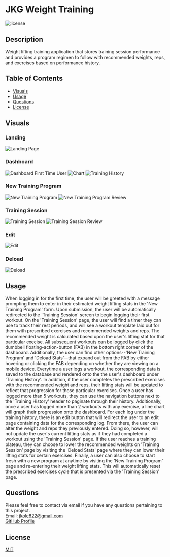 # JKG Weight Training

![license](https://img.shields.io/static/v1?label=license&message=MIT&color=green&style=for-the-badge)

## Description

Weight lifting training application that stores training session performance and provides a program regimen to follow with recommended weights, reps, and exercises based on performance history.

## Table of Contents

- [Visuals](#visuals)
- [Usage](#usage)
- [Questions](#questions)
- [License](#license)

## Visuals

### Landing

![Landing Page](/client/public/images/Landing.png)

### Dashboard

![Dashboard First Time User](/client/public/images/DashboardFirstTime.png)
![Chart](/client/public/images/Chart.png)
![Training History](/client/public/images/TrainingHistory.png)

### New Training Program

![New Training Program](/client/public/images/WorkoutForm.png)
![New Training Program Review](/client/public/images/WorkoutFormReview.png)

### Training Session

![Training Session](/client/public/images/WorkoutLog.png)
![Training Session Review](/client/public/images/WorkoutLogReview.png)

### Edit

![Edit](/client/public/images/Edit.png)

### Deload

![Deload](/client/public/images/Deload.png)

## Usage

When logging in for the first time, the user will be greeted with a message prompting them to enter in their estimated weight lifting stats in the 'New Training Program' form. Upon submission, the user will be automatically redirected to the 'Training Session' screen to begin logging their first workout. On the 'Training Session' page, the user will find a timer they can use to track their rest periods, and will see a workout template laid out for them with prescribed exercises and recommended weights and reps. The recommended weight is calculated based upon the user's lifting stat for that particular execise. All subsequent workouts can be logged by click the dumbbell floating-action-button (FAB) in the bottom right corner of the dashboard. Additionally, the user can find other options--'New Training Program' and 'Deload Stats'--that expand out from the FAB by either hovering or clicking the FAB depending on whether they are viewing on a mobile device. Everytime a user logs a workout, the corresponding data is saved to the database and rendered onto the the user's dashboard under 'Training History'. In addition, if the user completes the prescribed exercises with the recommended weight and reps, their lifting stats will be updated to reflect that progression for those particular exercises. Once a user has logged more than 5 workouts, they can use the navigation buttons next to the 'Training History' header to paginate through their history. Additionally, once a user has logged more than 2 workouts with any exercise, a line chart will graph their progression onto the dashboard. For each log under the training history, there is an edit button that will redirect the user to an edit page containing data for the corresponding log. From there, the user can alter the weight and reps they previously entered. Doing so, however, will not update the user's current lifting stats as if they had completed a workout using the 'Training Session' page. If the user reaches a training plateau, they can choose to lower the recommended weights on 'Training Session' page by visiting the 'Deload Stats' page where they can lower their lifting stats for certain exercises. Finally, a user can also choose to start fresh with a new program at anytime by visiting the 'New Training Program' page and re-entering their weight lifting stats. This will automatically reset the prescribed exercises cycle that is presented via the 'Training Session' page.

## Questions

Please feel free to contact via email if you have any questions pertaining to this project.  
Email: jkole822@gmail.com  
[GitHub Profile](https://github.com/jkole822)

## License

[MIT](https://choosealicense.com/licenses/mit)
